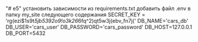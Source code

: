 "# e5" 
установить зависимости из requirements.txt
добавить файл .env в папку my_site следующего содержания
SECRET_KEY = 'rg(ezi$1s9t*5jb5392o9!o3k26*6fq^2)qt5w3j(ebv_fn7j('
DB_NAME='cars_db'
DB_USER='cars_user'
DB_PASSWORD='cars_password'
DB_HOST=127.0.0.1
DB_PORT=5432
